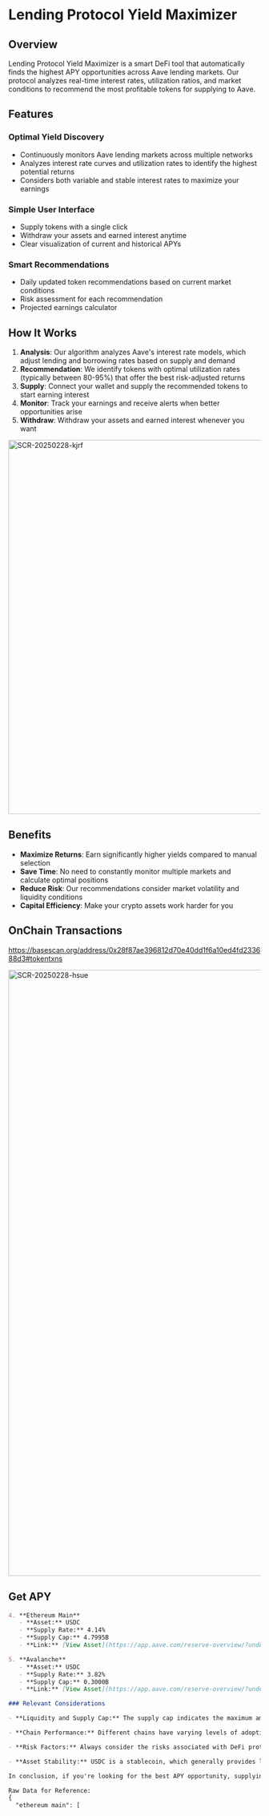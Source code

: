 # Lending Protocol Yield Maximizer

## Overview
Lending Protocol Yield Maximizer is a smart DeFi tool that automatically finds the highest APY opportunities across Aave lending markets. Our protocol analyzes real-time interest rates, utilization ratios, and market conditions to recommend the most profitable tokens for supplying to Aave.

## Features

### Optimal Yield Discovery
- Continuously monitors Aave lending markets across multiple networks
- Analyzes interest rate curves and utilization rates to identify the highest potential returns
- Considers both variable and stable interest rates to maximize your earnings

### Simple User Interface
- Supply tokens with a single click
- Withdraw your assets and earned interest anytime
- Clear visualization of current and historical APYs

### Smart Recommendations
- Daily updated token recommendations based on current market conditions
- Risk assessment for each recommendation
- Projected earnings calculator

## How It Works
1. **Analysis**: Our algorithm analyzes Aave's interest rate models, which adjust lending and borrowing rates based on supply and demand
2. **Recommendation**: We identify tokens with optimal utilization rates (typically between 80-95%) that offer the best risk-adjusted returns
3. **Supply**: Connect your wallet and supply the recommended tokens to start earning interest
4. **Monitor**: Track your earnings and receive alerts when better opportunities arise
5. **Withdraw**: Withdraw your assets and earned interest whenever you want

<img width="747" alt="SCR-20250228-kjrf" src="https://github.com/user-attachments/assets/eebd4f46-84f9-490e-926b-aeb3e6c7f7b8" />

## Benefits
- **Maximize Returns**: Earn significantly higher yields compared to manual selection
- **Save Time**: No need to constantly monitor multiple markets and calculate optimal positions
- **Reduce Risk**: Our recommendations consider market volatility and liquidity conditions
- **Capital Efficiency**: Make your crypto assets work harder for you

## OnChain Transactions

https://basescan.org/address/0x28f87ae396812d70e40dd1f6a10ed4fd233688d3#tokentxns

<img width="1210" alt="SCR-20250228-hsue" src="https://github.com/user-attachments/assets/041f66c0-2368-407b-912b-1c14fe2dbd5a" />


## Get APY

```md
4. **Ethereum Main**
   - **Asset:** USDC
   - **Supply Rate:** 4.14%
   - **Supply Cap:** 4.7995B
   - **Link:** [View Asset](https://app.aave.com/reserve-overview/?underlyingAsset=0xa0b86991c6218b36c1d19d4a2e9eb0ce3606eb48&marketName=proto_mainnet_v3)

5. **Avalanche**
   - **Asset:** USDC
   - **Supply Rate:** 3.82%
   - **Supply Cap:** 0.3000B
   - **Link:** [View Asset](https://app.aave.com/reserve-overview/?underlyingAsset=0xb97ef9ef8734c71904d8002f8b6bc66dd9c48a6e&marketName=proto_avalanche_v3)

### Relevant Considerations

- **Liquidity and Supply Cap:** The supply cap indicates the maximum amount of the asset that can be supplied to the AAVE protocol. Higher supply caps, like that of USDC on Ethereum Main (4.7995B), suggest greater liquidity, but the APY is lower compared to other chains. Lower supply caps, like those on Arbitrum and Optimism, may indicate a more competitive yield environment, but could also lead to higher volatility in APY as demand fluctuates.

- **Chain Performance:** Different chains have varying levels of adoption and transaction costs. Arbitrum and Optimism are Layer 2 solutions that may offer faster transaction times and lower fees compared to Ethereum Main, which could enhance the overall yield experience.

- **Risk Factors:** Always consider the risks associated with DeFi protocols, including smart contract risks, market volatility, and potential changes in supply rates. The APY can fluctuate based on market conditions and the utilization rate of the assets.

- **Asset Stability:** USDC is a stablecoin, which generally provides lower risk compared to volatile assets like WETH. This makes it a more attractive option for conservative investors looking for yield without significant exposure to price fluctuations.

In conclusion, if you're looking for the best APY opportunity, supplying USDC on Arbitrum at 5.60% is currently the most lucrative option, followed closely by Optimism at 5.16%.

Raw Data for Reference:
{
  "ethereum main": [
```
